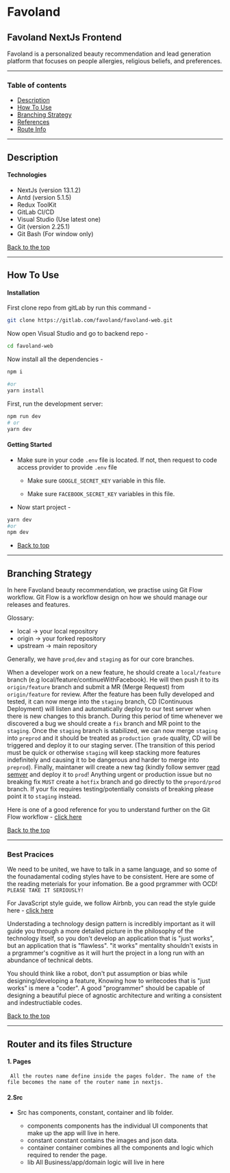 # Favoland

## Favoland NextJs Frontend

Favoland is a personalized beauty recommendation and lead generation platform that focuses on people allergies, religious beliefs, and preferences.

---

### Table of contents

- [Description](#Description)
- [How To Use](#How-to-use)
- [Branching Strategy](#Branching-strategy)
- [References](#References)
- [Route Info](#Router-and-its-files)

---

## Description

#### Technologies

- NextJs (version 13.1.2)
- Antd (version 5.1.5)
- Redux ToolKit
- GitLab CI/CD
- Visual Studio (Use latest one)
- Git (version 2.25.1)
- Git Bash (For window only)

[Back to the top](#Favoland)

---

## How To Use

#### Installation

First clone repo from gitLab by run this command -

```bash
git clone https://gitlab.com/favoland/favoland-web.git
```

Now open Visual Studio and go to backend repo -

```bash
cd favoland-web
```

Now install all the dependencies -

```bash
npm i

#or
yarn install
```

First, run the development server:

```bash
npm run dev
# or
yarn dev
```

#### Getting Started

- Make sure in your code `.env` file is located. If not, then request to code access provider to provide `.env` file

  - Make sure `GOOGLE_SECRET_KEY` variable in this file.

  - Make sure `FACEBOOK_SECRET_KEY` variables in this file.

- Now start project -

```bash
yarn dev
#or
npm dev
```

- [Back to top](#Favoland)

---

## Branching Strategy

In here Favoland beauty recommendation, we practise using Git Flow workflow. Git Flow is a workflow design on how we should manage our releases and features.

Glossary:

- local -> your local repository
- origin -> your forked repository
- upstream -> main repository

Generally, we have `prod`,`dev` and `staging` as for our core branches.

When a developer work on a new feature, he should create a `local/feature` branch (e.g local/feature/continueWithFacebook). He will then push it to its `origin/feature` branch and submit a MR (Merge Request) from `origin/feature` for review. After the feature has been fully developed and tested, it can now merge into the `staging` branch, CD (Continuous Deployment) will listen and automatically deploy to our test server when there is new changes to this branch. During this period of time whenever we discovered a bug we should create a `fix` branch and MR point to the `staging`. Once the `staging` branch is stabilized, we can now merge `staging` into `preprod` and it should be treated as `production grade` quality, CD will be triggered and deploy it to our staging server. (The transition of this period must be quick or otherwise `staging` will keep stacking more features indefinitely and causing it to be dangerous and harder to merge into `preprod`). Finally, maintaner will create a new tag (kindly follow semver [read semver](https://semver.org/) and deploy it to `prod`! Anything urgent or production issue but no breaking fix `MUST` create a `hotfix` branch and go directly to the `prepord/prod` branch. If your fix requires testing/potentially consists of breaking please point it to `staging` instead.

Here is one of a good reference for you to understand further on the Git Flow workflow - [click here](https://www.atlassian.com/git/tutorials/comparing-workflows/gitflow-workflow)

[Back to the top](#Favoland)

---

### Best Pracices

We need to be united, we have to talk in a same language, and so some of the founadamental coding styles have to be consistent. Here are some of the reading meterials for your infomation. Be a good prgrammer with OCD! `PLEASE TAKE IT SERIOUSLY!`

For JavaScript style guide, we follow Airbnb, you can read the style guide here - [click here](https://github.com/airbnb/javascript)

Understading a technology design pattern is incredibly important as it will guide you through a more detailed picture in the philosophy of the technology itself, so you don't develop an application that is "just works", but an application that is "flawless". "it works" mentality shouldn't exists in a prgrammer's cognitive as it will hurt the project in a long run with an abundance of technical debts.

You should think like a robot, don't put assumption or bias while designing/developing a feature, Knowing how to writecodes that is "just works" is mere a "coder". A good "programmer" should be capable of designing a beautiful piece of agnostic architecture and writing a consistent and indestructiable codes.

[Back to the top](#Favoland)

---

## Router and its files Structure

#### 1. Pages

     All the routes name define inside the pages folder. The name of the file becomes the name of the router name in nextjs.

#### 2.Src

- Src has components, constant, container and lib folder.

  - components
    components has the individual UI components that make up the app will live in here.
  - constant
    constant contains the images and json data.
  - container
    container combines all the components and logic which required to render the page.
  - lib
    All Business/app/domain logic will live in here
